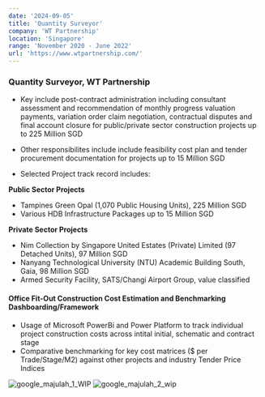 ```yaml
---
date: '2024-09-05'
title: 'Quantity Surveyor'
company: 'WT Partnership'
location: 'Singapore'
range: 'November 2020 - June 2022'
url: 'https://www.wtpartnership.com/'
---
```


<h3>Quantity Surveyor, WT Partnership</h3>

- Key include post-contract administration including consultant assessment and recommendation of monthly progress valuation payments, variation order claim negotiation, contractual disputes and final account closure for public/private sector construction projects up to 225 Million SGD
- Other responsibilites include include feasibility cost plan and tender procurement documentation for projects up to 15 Million SGD

- Selected Project track record includes:

**Public Sector Projects**
<ul>
<li>Tampines Green Opal (1,070 Public Housing Units), 225 Million SGD</li>
<li>Various HDB Infrastructure Packages up to 15 Million SGD</li>
</ul>

**Private Sector Projects**
<ul>
<li>Nim Collection by Singapore United Estates (Private) Limited (97 Detached Units), 97 Million SGD</li>
<li>Nanyang Technological University (NTU) Academic Building South, Gaia, 98 Million SGD </li>
<li>Armed Security Facility, SATS/Changi Airport Group, value classified </li>
</ul>


<h4>Office Fit-Out Construction Cost Estimation and Benchmarking Dashboarding/Framework</h4>

- Usage of Microsoft PowerBi and Power Platform to track individual project construction costs across intital initial, schematic and contract stage
- Comparative benchmarking for key cost matrices ($ per Trade/Stage/M2) against other projects and industry Tender Price Indices

![google_majulah_1_WIP](https://github.com/user-attachments/assets/11008cca-8a74-401e-876e-d3c397609b53)
![google_majulah_2_wip](https://github.com/user-attachments/assets/7f08966a-c23e-41db-bba3-fa2ca7ddbcef)

